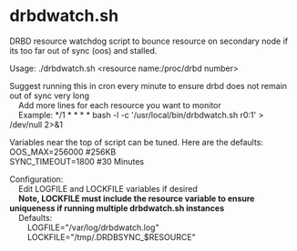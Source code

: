 # drbdwatch.sh
DRBD resource watchdog script to bounce resource on secondary node if its too far out of sync (oos) and stalled.

Usage: ./drbdwatch.sh &lt;resource name:/proc/drbd number&gt;
  
Suggest running this in cron every minute to ensure drbd does not remain out of sync very long<br>
  &nbsp;&nbsp;&nbsp;&nbsp;Add more lines for each resource you want to monitor<br>
  &nbsp;&nbsp;&nbsp;&nbsp;Example: */1 * * * * bash -l -c '/usr/local/bin/drbdwatch.sh r0:1' > /dev/null 2>&1
  
Variables near the top of script can be tuned.  Here are the defaults:<br>
OOS_MAX=256000 #256KB<br>
SYNC_TIMEOUT=1800 #30 Minutes<br>
  
Configuration:<br>
  &nbsp;&nbsp;&nbsp;&nbsp;Edit LOGFILE and LOCKFILE variables if desired<br>
  &nbsp;&nbsp;&nbsp;&nbsp;**Note, LOCKFILE must include the resource variable to ensure uniqueness if running multiple drbdwatch.sh instances**<br>
  &nbsp;&nbsp;&nbsp;&nbsp;Defaults:<br>
  &nbsp;&nbsp;&nbsp;&nbsp;&nbsp;&nbsp;&nbsp;&nbsp;LOGFILE="/var/log/drbdwatch.log"<br>
  &nbsp;&nbsp;&nbsp;&nbsp;&nbsp;&nbsp;&nbsp;&nbsp;LOCKFILE="/tmp/.DRDBSYNC_$RESOURCE"<br>
